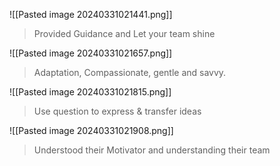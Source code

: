 ![[Pasted image 20240331021441.png]]
> Provided Guidance and Let your team shine

![[Pasted image 20240331021657.png]]
> Adaptation, Compassionate, gentle and savvy.

![[Pasted image 20240331021815.png]]
> Use question to express & transfer ideas  


![[Pasted image 20240331021908.png]]
> Understood their Motivator and understanding their team